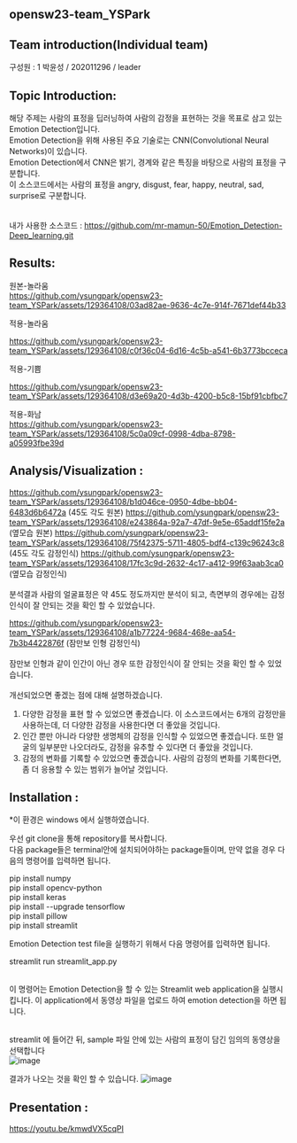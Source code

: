 ## opensw23-team_YSPark

## Team introduction(Individual team)
  구성원 : 1
  박윤성 / 202011296  / leader
  
  
## Topic Introduction:
해당 주제는 사람의 표정을 딥러닝하여 사람의 감정을 표현하는 것을 목표로 삼고 있는 Emotion Detection입니다.<br>
Emotion Detection을 위해 사용된 주요 기술로는 CNN(Convolutional Neural Networks)이 있습니다.<br>
Emotion Detection에서 CNN은 밝기, 경계와 같은 특징을 바탕으로 사람의 표정을 구분합니다.<br>
이 소스코드에서는 사람의 표정을 angry, disgust, fear, happy, neutral, sad, surprise로 구분합니다.<br><br><br>
 내가 사용한 소스코드 :  https://github.com/mr-mamun-50/Emotion_Detection-Deep_learning.git<br>
  
  
## Results:
  
원본-놀라움        <br>
https://github.com/ysungpark/opensw23-team_YSPark/assets/129364108/03ad82ae-9636-4c7e-914f-7671def44b33


적용-놀라움      <br>

https://github.com/ysungpark/opensw23-team_YSPark/assets/129364108/c0f36c04-6d16-4c5b-a541-6b3773bcceca



적용-기쁨      <br>

https://github.com/ysungpark/opensw23-team_YSPark/assets/129364108/d3e69a20-4d3b-4200-b5c8-15bf91cbfbc7

적용-화남     <br>
https://github.com/ysungpark/opensw23-team_YSPark/assets/129364108/5c0a09cf-0998-4dba-8798-a05993fbe39d

  
  
## Analysis/Visualization : 
https://github.com/ysungpark/opensw23-team_YSPark/assets/129364108/b1d046ce-0950-4dbe-bb04-6483d6b6472a (45도 각도 원본)
https://github.com/ysungpark/opensw23-team_YSPark/assets/129364108/e243864a-92a7-47df-9e5e-65addf15fe2a (옆모습 원본)
https://github.com/ysungpark/opensw23-team_YSPark/assets/129364108/75f42375-5711-4805-bdf4-c139c96243c8 (45도 각도 감정인식)
https://github.com/ysungpark/opensw23-team_YSPark/assets/129364108/17fc3c9d-2632-4c17-a412-99f63aab3ca0 (옆모습 감정인식)
<br><br>
분석결과 사람의 얼굴표정은 약 45도 정도까지만 분석이 되고, 측면부의 경우에는 감정인식이 잘 안되는 것을 확인 할 수 있었습니다.

https://github.com/ysungpark/opensw23-team_YSPark/assets/129364108/a1b77224-9684-468e-aa54-7b3b4422876f (잠만보 인형 감정인식)
<br><br>
잠만보 인형과 같이 인간이 아닌 경우 또한 감정인식이 잘 안되는 것을 확인 할 수 있었습니다.
<br><br>
개선되었으면 좋겠는 점에 대해 설명하겠습니다.
1. 다양한 감정을 표현 할 수 있었으면 좋겠습니다. 이 소스코드에서는 6개의 감정만을 사용하는데, 더 다양한 감정을 사용한다면 더 좋았을 것입니다.
2. 인간 뿐만 아니라 다양한 생명체의 감정을 인식할 수  있었으면 좋겠습니다. 또한 얼굴의 일부분만 나오더라도, 감정을 유추할 수 있다면 더 좋았을 것입니다.
3. 감정의 변화를 기록할 수 있었으면 좋겠습니다. 사람의 감정의 변화를 기록한다면, 좀 더 응용할 수 있는 범위가 늘어날 것입니다.

  
  
## Installation : 


*이 환경은 windows 에서 실행하였습니다.<br>

우선 git clone을 통해 repository를 복사합니다.<br>
다음 package들은 terminal안에 설치되어야하는 package들이며, 만약 없을 경우 다음의 명령어를 입력하면 됩니다.

pip install numpy<br>
pip install opencv-python<br>
pip install keras<br>
pip install --upgrade tensorflow<br>
pip install pillow<br>
pip install streamlit<br>

Emotion Detection test file을 실행하기 위해서 다음 명령어를 입력하면 됩니다. <br>

streamlit run streamlit_app.py<br><br>

이 명령어는 Emotion Detection을 할 수 있는 Streamlit web application을 실행시킵니다.
이 application에서 동영상 파일을 업로드 하여 emotion detection을 하면 됩니다.<br><br>

streamlit 에 들어간 뒤, sample 파일 안에 있는 사람의 표정이 담긴 임의의 동영상을 선택합니다<br>
![image](https://github.com/ysungpark/opensw23-team_YSPark/assets/129364108/12fea0d9-4073-4993-9a53-59501b3542ce)

결과가 나오는 것을 확인 할 수 있습니다.
![image](https://github.com/ysungpark/opensw23-team_YSPark/assets/129364108/00a74244-8e4f-4a88-adca-6ad63564afad)
  
## Presentation :
https://youtu.be/kmwdVX5cqPI
